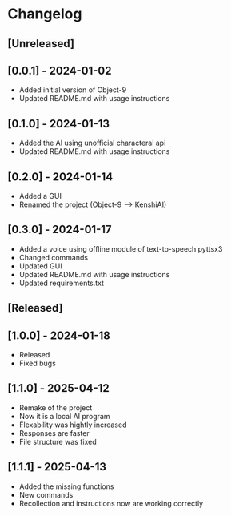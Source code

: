 # Changelog

## [Unreleased]

## [0.0.1] - 2024-01-02
- Added initial version of Object-9
- Updated README.md with usage instructions

## [0.1.0] - 2024-01-13
- Added the AI using unofficial characterai api
- Updated README.md with usage instructions

## [0.2.0] - 2024-01-14
- Added a GUI
- Renamed the project (Object-9 –> KenshiAI)

## [0.3.0] - 2024-01-17
- Added a voice using offline module of text-to-speech pyttsx3
- Changed commands
- Updated GUI
- Updated README.md with usage instructions
- Updated requirements.txt

## [Released]

## [1.0.0] - 2024-01-18
- Released
- Fixed bugs

## [1.1.0] - 2025-04-12
- Remake of the project
- Now it is a local AI program
- Flexability was hightly increased
- Responses are faster
- File structure was fixed

## [1.1.1] - 2025-04-13
- Added the missing functions
- New commands
- Recollection and instructions now are working correctly